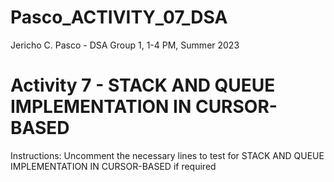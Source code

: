 # Pasco_ACTIVITY_07_DSA
Jericho C. Pasco - DSA Group 1, 1-4 PM, Summer 2023

# Activity 7 - STACK AND QUEUE IMPLEMENTATION IN CURSOR-BASED
Instructions: Uncomment the necessary lines to test for STACK AND QUEUE IMPLEMENTATION IN CURSOR-BASED if required
